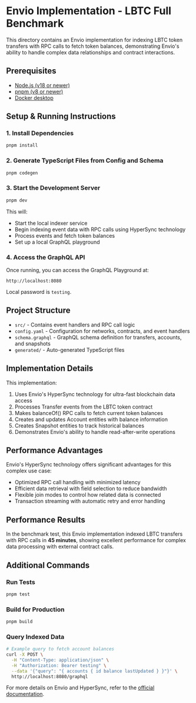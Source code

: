 # Envio Implementation - LBTC Full Benchmark

This directory contains an Envio implementation for indexing LBTC token transfers with RPC calls to fetch token balances, demonstrating Envio's ability to handle complex data relationships and contract interactions.

## Prerequisites

- [Node.js (v18 or newer)](https://nodejs.org/en/download/current)
- [pnpm (v8 or newer)](https://pnpm.io/installation)
- [Docker desktop](https://www.docker.com/products/docker-desktop/)

## Setup & Running Instructions

### 1. Install Dependencies

```bash
pnpm install
```

### 2. Generate TypeScript Files from Config and Schema

```bash
pnpm codegen
```

### 3. Start the Development Server

```bash
pnpm dev
```

This will:
- Start the local indexer service
- Begin indexing event data with RPC calls using HyperSync technology
- Process events and fetch token balances
- Set up a local GraphQL playground

### 4. Access the GraphQL API

Once running, you can access the GraphQL Playground at:
```
http://localhost:8080
```
Local password is `testing`.

## Project Structure

- `src/` - Contains event handlers and RPC call logic
- `config.yaml` - Configuration for networks, contracts, and event handlers
- `schema.graphql` - GraphQL schema definition for transfers, accounts, and snapshots
- `generated/` - Auto-generated TypeScript files

## Implementation Details

This implementation:
1. Uses Envio's HyperSync technology for ultra-fast blockchain data access
2. Processes Transfer events from the LBTC token contract
3. Makes balanceOf() RPC calls to fetch current token balances
4. Creates and updates Account entities with balance information
5. Creates Snapshot entities to track historical balances
6. Demonstrates Envio's ability to handle read-after-write operations

## Performance Advantages

Envio's HyperSync technology offers significant advantages for this complex use case:
- Optimized RPC call handling with minimized latency
- Efficient data retrieval with field selection to reduce bandwidth
- Flexible join modes to control how related data is connected
- Transaction streaming with automatic retry and error handling

## Performance Results

In the benchmark test, this Envio implementation indexed LBTC transfers with RPC calls in **45 minutes**, showing excellent performance for complex data processing with external contract calls.

## Additional Commands

### Run Tests

```bash
pnpm test
```

### Build for Production

```bash
pnpm build
```

### Query Indexed Data

```bash
# Example query to fetch account balances
curl -X POST \
  -H "Content-Type: application/json" \
  -H "Authorization: Bearer testing" \
  --data '{"query": "{ accounts { id balance lastUpdated } }"}' \
  http://localhost:8080/graphql
```

For more details on Envio and HyperSync, refer to the [official documentation](https://docs.envio.dev). 